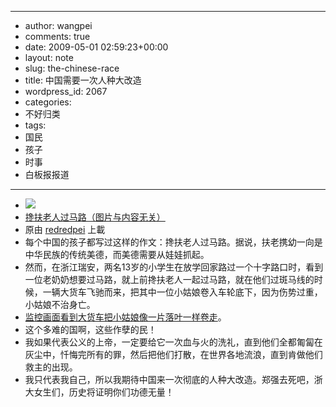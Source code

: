 - --
- author: wangpei
- comments: true
- date: 2009-05-01 02:59:23+00:00
- layout: note
- slug: the-chinese-race
- title: 中国需要一次人种大改造
- wordpress_id: 2067
- categories:
- 不好归类
- tags:
- 国民
- 孩子
- 时事
- 白板报报道
- --
- [![](http://farm4.static.flickr.com/3609/3490492130_a7dc4ee6b2_m.jpg)](http://www.flickr.com/photos/lookoo/3490492130/)
- [搀扶老人过马路（图片与内容无关）](http://www.flickr.com/photos/lookoo/3490492130/)
- 原由 [redredpei](http://www.flickr.com/people/lookoo/) 上載
- 每个中国的孩子都写过这样的作文：搀扶老人过马路。据说，扶老携幼一向是中华民族的传统美德，而美德需要从娃娃抓起。  
- 然而，在浙江瑞安，两名13岁的小学生在放学回家路过一个十字路口时，看到一位老奶奶想要过马路，就上前搀扶老人一起过马路，就在他们过斑马线的时候，一辆大货车飞驰而来，把其中一位小姑娘卷入车轮底下，因为伤势过重，小姑娘不治身亡。  
- [监控画面看到大货车把小姑娘像一片落叶一样卷走](http://v.news.163.com/video/2009/5/U/K/V579J8JUK.html)。  
- 这个多难的国啊，这些作孽的民！  
- 我如果代表公义的上帝，一定要给它一次血与火的洗礼，直到他们全都匍匐在灰尘中，忏悔完所有的罪，然后把他们打散，在世界各地流浪，直到肯做他们救主的出现。  
- 我只代表我自己，所以我期待中国来一次彻底的人种大改造。郑强去死吧，浙大女生们，历史将证明你们功德无量！
